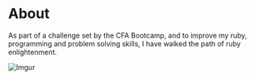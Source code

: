 # About

As part of a challenge set by the CFA Bootcamp, and to improve my ruby, programming and problem solving skills, I have walked the path of ruby enlightenment.

![Imgur](http://i.imgur.com/WF1ocZS.png)
